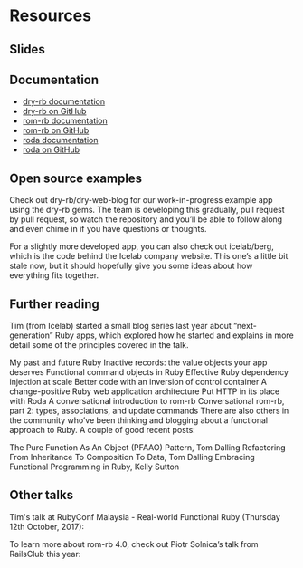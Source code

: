 # Resources

## Slides

## Documentation

* [dry-rb documentation](http://dry-rb.org/)
* [dry-rb on GitHub](https://github.com/dry-rb)
* [rom-rb documentation](http://rom-rb.org/)
* [rom-rb on GitHub](https://github.com/rom-rb)
* [roda documentation](http://roda.jeremyevans.net/)
* [roda on GitHub](https://github.com/jeremyevans/roda)

## Open source examples

Check out dry-rb/dry-web-blog for our work-in-progress example app using the dry-rb gems. The team is developing this gradually, pull request by pull request, so watch the repository and you’ll be able to follow along and even chime in if you have questions or thoughts.

For a slightly more developed app, you can also check out icelab/berg, which is the code behind the Icelab company website. This one’s a little bit stale now, but it should hopefully give you some ideas about how everything fits together.

## Further reading

Tim (from Icelab) started a small blog series last year about “next-generation” Ruby apps, which explored how he started and explains in more detail some of the principles covered in the talk.

My past and future Ruby
Inactive records: the value objects your app deserves
Functional command objects in Ruby
Effective Ruby dependency injection at scale
Better code with an inversion of control container
A change-positive Ruby web application architecture
Put HTTP in its place with Roda
A conversational introduction to rom-rb
Conversational rom-rb, part 2: types, associations, and update commands
There are also others in the community who’ve been thinking and blogging about a functional approach to Ruby. A couple of good recent posts:

The Pure Function As An Object (PFAAO) Pattern, Tom Dalling
Refactoring From Inheritance To Composition To Data, Tom Dalling
Embracing Functional Programming in Ruby, Kelly Sutton


## Other talks

Tim's talk at RubyConf Malaysia - Real-world Functional Ruby (Thursday 12th October, 2017):



To learn more about rom-rb 4.0, check out Piotr Solnica’s talk from RailsClub this year:

